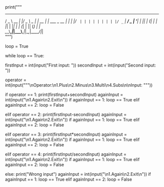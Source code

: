 print("""
  ___        _  ___        _       _             
 / _ \  __ _| |/ _ \ _   _| | __ _| |_ ___  _ __ 
| | | |/ _` | | | | | | | | |/ _` | __/ _ \| '__|
| |_| | (_| | | |_| | |_| | | (_| | || (_) | |   
 \__\_\\__,_|_|\__\_\\__,_|_|\__,_|\__\___/|_|   
""")

loop = True

while loop == True:

  firstInput = int(input("First input: "))
  secondInput = int(input("Second input: "))

  operator = int(input("""\nOperator:\n1.Plus\n2.Minus\n3.Multi\n4.Subs\n\nInput: """))



  if operator == 1:
    print(firstInput+secondInput)
    againInput = int(input("\n1.Again\n2.Exit\n"))
    if againInput == 1:
      loop == True
    elif againInput == 2:
      loop = False

  elif operator == 2:
    print(firstInput-secondInput)
    againInput = int(input("\n1.Again\n2.Exit\n"))
    if againInput == 1:
      loop == True
    elif againInput == 2:
      loop = False
    
  elif operator == 3:
    print(firstInput*secondInput)
    againInput = int(input("\n1.Again\n2.Exit\n"))
    if againInput == 1:
      loop == True
    elif againInput == 2:
      loop = False

  elif operator == 4:
    print(firstInput/secondInput)
    againInput = int(input("\n1.Again\n2.Exit\n"))
    if againInput == 1:
      loop == True
    elif againInput == 2:
      loop = False

  else:
    print("Wrong input")
    againInput = int(input("\n1.Again\n2.Exit\n"))
    if againInput == 1:
      loop == True
    elif againInput == 2:
      loop = False
